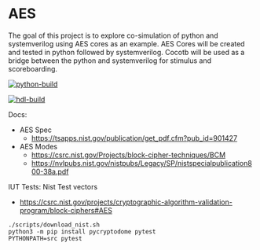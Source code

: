 # AES
The goal of this project is to explore co-simulation of python and systemverilog using AES cores as an example. AES Cores will be created and tested in python followed by systemverilog. Cocotb will be used as a bridge between the python and systemverilog for stimulus and scoreboarding. 

[![python-build](https://github.com/bjohnsonfl/aes/actions/workflows/python-app.yaml/badge.svg)](https://github.com/bjohnsonfl/aes/actions/workflows/python-app.yaml)

[![hdl-build](https://github.com/bjohnsonfl/aes/actions/workflows/hdl-build.yaml/badge.svg)](https://github.com/bjohnsonfl/aes/actions/workflows/hdl-build.yaml)

Docs:
- AES Spec
    * https://tsapps.nist.gov/publication/get_pdf.cfm?pub_id=901427
- AES Modes
    * https://csrc.nist.gov/Projects/block-cipher-techniques/BCM
    * https://nvlpubs.nist.gov/nistpubs/Legacy/SP/nistspecialpublication800-38a.pdf

IUT Tests:
Nist Test vectors
* https://csrc.nist.gov/projects/cryptographic-algorithm-validation-program/block-ciphers#AES

```
./scripts/download_nist.sh
python3 -m pip install pycryptodome pytest
PYTHONPATH=src pytest
```



